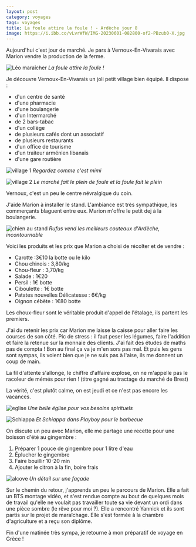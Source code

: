 ```yaml
---
layout: post 
category: voyages
tags: voyages
title: La foule attire la foule ! - Ardèche jour 8
image: https://i.ibb.co/vLvrWfW/IMG-20230601-082800-of2-PBzub0-X.jpg
---
```


Aujourd'hui c'est jour de marché. Je pars à Vernoux-En-Vivarais avec Marion vendre la production de la ferme. 

![Léo maraîcher](https://i.ibb.co/vLvrWfW/IMG-20230601-082800-of2-PBzub0-X.jpg)
_La foule attire la foule !_

<!--more-->

Je découvre Vernoux-En-Vivarais un joli petit village bien équipé. Il dispose :

- d'un centre de santé 
- d'une pharmacie
- d'une boulangerie
- d'un Intermarché
- de 2 bars-tabac
- d'un collège
- de plusieurs cafés dont un associatif
- de plusieurs restaurants
- d'un office de tourisme
- d'un traiteur arménien libanais
- d'une gare routière 

![village 1](https://i.ibb.co/SX01n4X/IMG-20230601-093425-By2-Aw0-Mb5k.jpg)
_Regardez comme c'est mimi_

![village 2](https://i.ibb.co/0hWZMJf/IMG-20230601-093849-Oe-WNRDf-G2-W.jpg)
_Le marché fait le plein de foule et la foule fait le plein_

Vernoux, c'est un peu le centre névralgique du coin. 

J'aide Marion à installer le stand. L'ambiance est très sympathique, les commerçants blaguent entre eux. Marion m'offre le petit dej à la boulangerie. 

![chien au stand](https://i.ibb.co/nDksP36/IMG-20230601-074035-K36-Lfqcy4-Y.jpg)
_Rufus vend les meilleurs couteaux d'Ardèche, incontournable_

Voici les produits et les prix que Marion a choisi de récolter et de vendre :

- Carotte :3€10 la botte ou le kilo
- Chou chinois : 3,80/kg
- Chou-fleur : 3,70/kg
- Salade : 1€20
- Persil : 1€ botte 
- Ciboulette : 1€ botte
- Patates nouvelles Délicatesse : 6€/kg
- Oignon cébète : 1€80 botte 

Les choux-fleur sont le véritable produit d'appel de l'étalage, ils partent les premiers.



J'ai du retenir les prix car Marion me laisse la caisse pour aller faire les courses de son côté. 
Pic de stress : il faut peser les légumes, faire l'addition et faire la retenue sur la monnaie des clients. J'ai fait des études de maths pas de compta ! Bon au final ça va je m'en sors pas mal. 
Et puis les gens sont sympas, ils voient bien que je ne suis pas à l'aise, ils me donnent un coup de main. 

La fil d'attente s'allonge, le chiffre d'affaire explose, on ne m'appelle pas le racoleur de mémés pour rien ! 
(titre gagné au tractage du marché de Brest)

La vérité, c'est plutôt calme, on est jeudi et ce n'est pas encore les vacances. 

![eglise](https://i.ibb.co/pyGcs7d/IMG-20230601-111533-HODXVXzm00.jpghttps://i.ibb.co/pyGcs7d/IMG-20230601-111533-HODXVXzm00.jpg)
_Une belle église pour vos besoins spirituels_

![Schiappa](https://i.ibb.co/F4QJ109/IMG-20230601-075139-5-Ze7-VEAq9w.jpg)
_Et Schiappa dans Playboy pour le barbecue_

On discute un peu avec Marion, elle me partage une recette pour une boisson d'été au gingembre :

1. Préparer 1 pouce de gingembre pour 1 litre d'eau 
2. Éplucher le gingembre 
3. Faire bouillir 10-20 min
4. Ajouter le citron à la fin, boire frais 

![alcove](https://i.ibb.co/16Rsp0y/IMG-20230601-111702-x-C8-JGLMi5h.jpg)
_Un détail sur une façade_

Sur le chemin du retour, j'apprends un peu le parcours de Marion. Elle a fait un BTS montage vidéo, et s'est rendue compte au bout de quelques mois de travail qu'elle ne voulait pas travailler toute sa vie devant un ordi dans une pièce sombre (le rêve pour moi ?). Elle a rencontré Yannick et ils sont partis sur le projet de maraîchage. Elle s'est formée à la chambre d'agriculture et a reçu son diplôme.

Fin d'une matinée très sympa, je retourne à mon préparatif de voyage en Grèce ! 






